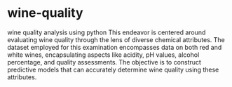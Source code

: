 # wine-quality
wine quality analysis  using python
This endeavor is centered around evaluating wine quality through the lens of diverse chemical attributes. The dataset employed for this examination encompasses data on both red and white wines, encapsulating aspects like acidity, pH values, alcohol percentage, and quality assessments. The objective is to construct predictive models that can accurately determine wine quality using these attributes.
